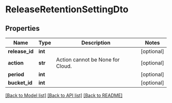 # ReleaseRetentionSettingDto

## Properties
Name | Type | Description | Notes
------------ | ------------- | ------------- | -------------
**release_id** | **int** |  | [optional] 
**action** | **str** | Action cannot be None for Cloud. | [optional] 
**period** | **int** |  | [optional] 
**bucket_id** | **int** |  | [optional] 

[[Back to Model list]](../README.md#documentation-for-models) [[Back to API list]](../README.md#documentation-for-api-endpoints) [[Back to README]](../README.md)



